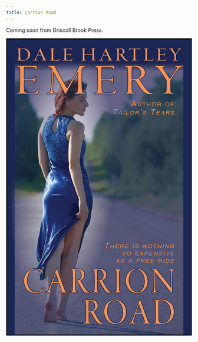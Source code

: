 ```yaml
---
title: Carrion Road
---
```


Coming soon
from Driscoll Brook Press.

![Carrion Road](carrion-road-cover-web.jpg "Carrion Road")
